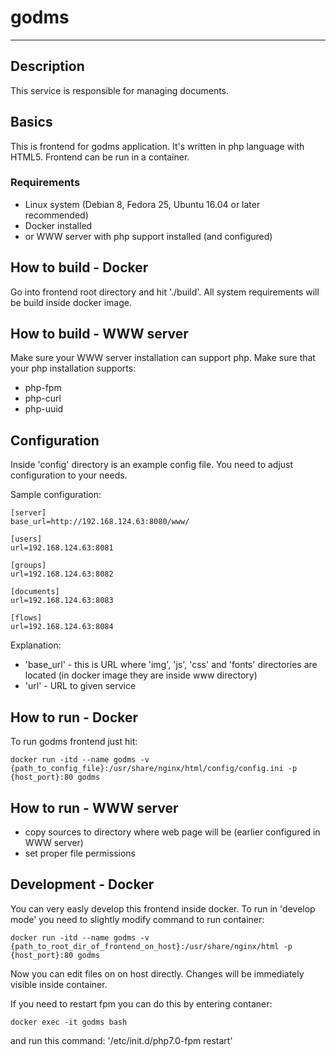 godms
==================

---

## Description

This service is responsible for managing documents.

## Basics

This is frontend for godms application. It's written in php language with HTML5. Frontend can be run in a container.  

###  Requirements

  * Linux system (Debian 8, Fedora 25, Ubuntu 16.04 or later recommended)
  * Docker installed
  * or WWW server with php support installed (and configured)

## How to build - Docker

Go into frontend root directory and hit './build'.
All system requirements will be build inside docker image.

## How to build - WWW server

Make sure your WWW server installation can support php.
Make sure that your php installation supports:
  * php-fpm
  * php-curl
  * php-uuid

## Configuration

Inside 'config' directory is an example config file. You need to adjust configuration to your needs.

Sample configuration:
```
[server]
base_url=http://192.168.124.63:8080/www/

[users]
url=192.168.124.63:8081

[groups]
url=192.168.124.63:8082

[documents]
url=192.168.124.63:8083

[flows]
url=192.168.124.63:8084
```
Explanation:
  * 'base_url' - this is URL where 'img', 'js', 'css' and 'fonts' directories are located (in docker image they are inside www directory)
  * 'url' - URL to given service

## How to run - Docker

To run godms frontend just hit:

```
docker run -itd --name godms -v {path_to_config_file}:/usr/share/nginx/html/config/config.ini -p {host_port}:80 godms
```

## How to run - WWW server

  * copy sources to directory where web page will be (earlier configured in WWW server)
  * set proper file permissions

## Development - Docker

You can very easly develop this frontend inside docker.
To run in 'develop mode' you need to slightly modify command to run container:

```
docker run -itd --name godms -v {path_to_root_dir_of_frontend_on_host}:/usr/share/nginx/html -p {host_port}:80 godms
```
Now you can edit files on on host directly. Changes will be immediately visible inside container.

If you need to restart fpm you can do this by entering contaner:
```
docker exec -it godms bash
```
and run this command:
'/etc/init.d/php7.0-fpm restart'
